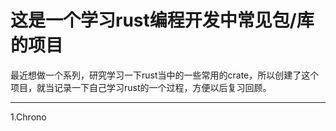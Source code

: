 # 这是一个学习rust编程开发中常见包/库的项目
 最近想做一个系列，研究学习一下rust当中的一些常用的crate，所以创建了这个项目，就当记录一下自己学习rust的一个过程，方便以后复习回顾。
 ***
 1.Chrono     
